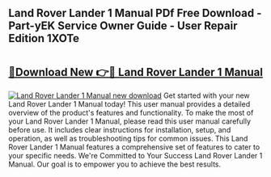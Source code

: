 ## Land Rover Lander 1 Manual PDf Free Download - Part-yEK Service Owner Guide - User Repair Edition 1XOTe

# <h2><a href="http://cf22758.oget.top/?id=Land+Rover+Lander+1+Manual">🔗Download New 👉🔴 Land Rover Lander 1 Manual</a></h2>

[![Land Rover Lander 1 Manual new download](https://i.imgur.com/5g1atiW.png)](http://cf22758.oget.top/?id=Land+Rover+Lander+1+Manual)
Get started with your new Land Rover Lander 1 Manual today! This user manual provides a detailed overview of the product's features and functionality. To make the most of your Land Rover Lander 1 Manual, please read this user manual carefully before use. It includes clear instructions for installation, setup, and operation, as well as troubleshooting tips for common issues. This Land Rover Lander 1 Manual features a comprehensive set of features to cater to your specific needs. We're Committed to Your Success Land Rover Lander 1 Manual. Our goal is to empower you to achieve the best results.
